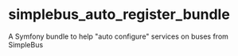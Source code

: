 # simplebus_auto_register_bundle
A Symfony bundle to help "auto configure" services on buses from SimpleBus
